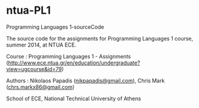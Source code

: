 # ntua-PL1
Programming Languages 1-sourceCode

The source code for the assignments for Programming Languages 1 course, summer 2014, at NTUA ECE.

Course    : Programming Languages 1 - Assignments  (http://www.ece.ntua.gr/en/education/undergraduate?view=ugcourse&id=79)

Authors : Nikolaos Papadis (nikpapadis@gmail.com), 
          Chris Mark (chrs.markx86@gmail.com)

School of ECE, National Technical University of Athens


